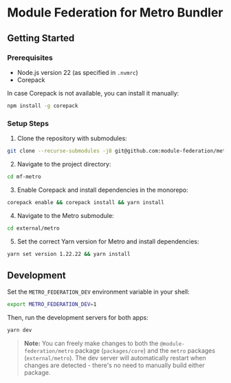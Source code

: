# Module Federation for Metro Bundler

## Getting Started

### Prerequisites

- Node.js version 22 (as specified in `.nvmrc`)
- Corepack

In case Corepack is not available, you can install it manually:

```bash
npm install -g corepack
```

### Setup Steps

1. Clone the repository with submodules:

```bash
git clone --recurse-submodules -j8 git@github.com:module-federation/metro.git mf-metro
```

2. Navigate to the project directory:

```bash
cd mf-metro
```

3. Enable Corepack and install dependencies in the monorepo:

```bash
corepack enable && corepack install && yarn install
```

4. Navigate to the Metro submodule:

```bash
cd external/metro
```

5. Set the correct Yarn version for Metro and install dependencies:

```bash
yarn set version 1.22.22 && yarn install
```

## Development

Set the `METRO_FEDERATION_DEV` environment variable in your shell:

```bash
export METRO_FEDERATION_DEV=1
```

Then, run the development servers for both apps:

```bash
yarn dev
```

> **Note:** You can freely make changes to both the `@module-federation/metro` package (`packages/core`) and the `metro` packages (`external/metro`). The dev server will automatically restart when changes are detected - there's no need to manually build either package.
